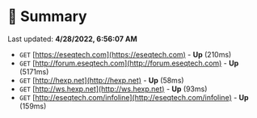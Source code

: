 # 📖 Summary
Last updated: **4/28/2022, 6:56:07 AM**

- `GET` [https://eseqtech.com](https://eseqtech.com) - **Up** (210ms)
- `GET` [http://forum.eseqtech.com](http://forum.eseqtech.com) - **Up** (5171ms)
- `GET` [http://hexp.net](http://hexp.net) - **Up** (58ms)
- `GET` [http://ws.hexp.net](http://ws.hexp.net) - **Up** (93ms)
- `GET` [http://eseqtech.com/infoline](http://eseqtech.com/infoline) - **Up** (159ms)
